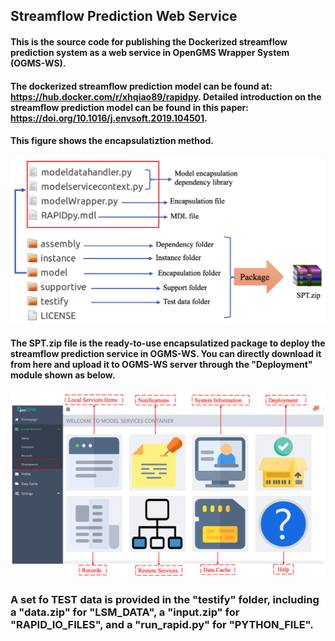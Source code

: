 ## Streamflow Prediction Web Service
#### This is the source code for publishing the Dockerized streamflow prediction system as a web service in OpenGMS Wrapper System (OGMS-WS). 
#### The dockerized streamflow prediction model can be found at: https://hub.docker.com/r/xhqiao89/rapidpy. Detailed introduction on the streamflow prediction model can be found in this paper: https://doi.org/10.1016/j.envsoft.2019.104501.

#### This figure shows the encapsulatiztion method.
![alt text](https://github.com/xhqiao89/rapidpy_docker_opengms/blob/master/2.png?raw=true)

#### The SPT.zip file is the ready-to-use encapsulatized package to deploy the streamflow prediction service in OGMS-WS. You can directly download it from here and upload it to OGMS-WS server through the "Deployment" module shown as below.
![alt text](https://github.com/xhqiao89/rapidpy_docker_opengms/blob/master/1.png?raw=true)

### A set fo TEST data is provided in the "testify" folder, including a "data.zip" for "LSM_DATA", a "input.zip" for "RAPID_IO_FILES", and a "run_rapid.py" for "PYTHON_FILE". 
